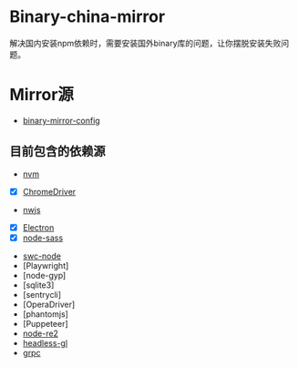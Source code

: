 # Binary-china-mirror
解决国内安装npm依赖时，需要安装国外binary库的问题，让你摆脱安装失败问题。


# Mirror源
- [binary-mirror-config](https://github.com/cnpm/binary-mirror-config)

## 目前包含的依赖源

- [nvm](https://github.com/nvm-sh/nvm)
- [x] [ChromeDriver](https://www.npmjs.com/package/chromedriver)
- [nwjs](https://github.com/nwjs/nw.js)
- [x] [Electron](https://www.npmjs.com/package/electron)
- [x] [node-sass](https://github.com/sass/node-sass)
- [swc-node](https://github.com/swc-project/swc-node)
- [Playwright]
- [node-gyp]
- [sqlite3]
- [sentrycli]
- [OperaDriver]
- [phantomjs]
- [Puppeteer]
- [node-re2](https://github.com/uhop/node-re2)
- [headless-gl](https://github.com/stackgl/headless-gl)
- [grpc](https://github.com/grpc/grpc-node)
